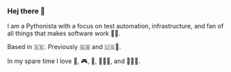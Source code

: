 ### Hej there 👋

I am a Pythonista with a focus on test automation, infrastructure, and fan of all things that makes software work 👨‍💻. 

Based in 🇸🇪. Previously 🇬🇧 and 🇺🇸🌁.

In my spare time I love 🥋, 🎮, 🏃, 🏋🏼‍♀️, and 👨🏻‍🍳.
